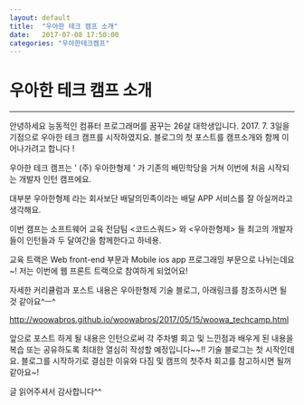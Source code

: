 ```yaml
---
layout: default
title:  "우아한 테크 캠프 소개"
date:   2017-07-08 17:50:00
categories: "우아한테크캠프"
---
```



# 우아한 테크 캠프 소개
----

안녕하세요
능동적인 컴퓨터 프로그래머를 꿈꾸는 26살 대학생입니다. 2017. 7. 3일을 기점으로 우아한 테크 캠프를 시작하였지요. 블로그의 첫 포스트를 캠프소개와 함께 이어나가려고 합니다 !

우아한 테크 캠프는 ' (주) 우아한형제 ' 가 기존의 배민학당을 거쳐 이번에 처음 시작되는 개발자 인턴 캠프에요.

대부분 우아한형제 라는 회사보단 배달의민족이라는 배달 APP 서비스를 잘 아실꺼라고 생각해요.

이번 캠프는 소프트웨어 교육 전담팀 <코드스쿼드> 와 <우아한형제> 들 최고의 개발자들이 인턴들과 두 달여간을 함께한다고 하네용.

교육 트랙은 Web front-end 부문과 Mobile ios app 프로그래밍 부문으로  나뉘는데요~!
저는 이번에 웹 프론트 트랙으로 참여하게 되었어요!

자세한 커리큘럼과 포스트 내용은 우아한형제 기술 블로그, 아래링크를 참조하시면 될 것 같아요^ㅡ^

http://woowabros.github.io/woowabros/2017/05/15/woowa_techcamp.html

앞으로 포스트 하게 될 내용은 인턴으로써 각 주차별 회고 및 느낀점과 배우게 된 내용을 복습 또는 공유하도록 최대한 열심히 작성할 예정입니다~~!! 기술 블로그는 첫 시작인데요. 블로그를 시작하기로 결심한 이유와 다짐 및 캠프의 첫주차 회고를 참고하시면 될꺼 같아요~!

글 읽어주셔서 감사합니다^^ 


